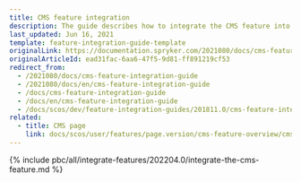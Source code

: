 ```yaml
---
title: CMS feature integration
description: The guide describes how to integrate the CMS feature into your project.
last_updated: Jun 16, 2021
template: feature-integration-guide-template
originalLink: https://documentation.spryker.com/2021080/docs/cms-feature-integration-guide
originalArticleId: ead31fac-6aa6-47f5-9d81-ff891219cf53
redirect_from:
  - /2021080/docs/cms-feature-integration-guide
  - /2021080/docs/en/cms-feature-integration-guide
  - /docs/cms-feature-integration-guide
  - /docs/en/cms-feature-integration-guide
  - /docs/scos/dev/feature-integration-guides/201811.0/cms-feature-integration.html
related:
  - title: CMS page
    link: docs/scos/user/features/page.version/cms-feature-overview/cms-pages-overview.html
---
```


{% include pbc/all/integrate-features/202204.0/integrate-the-cms-feature.md %} <!-- To edit, see /_includes/pbc/all/integrate-features/202204.0/integrate-the-cms-feature.md -->
